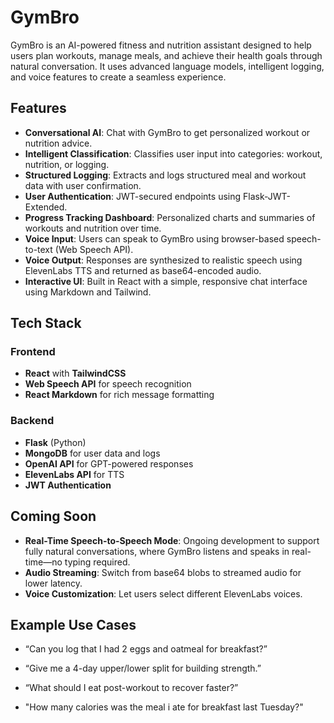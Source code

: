 # GymBro

GymBro is an AI-powered fitness and nutrition assistant designed to help users plan workouts, manage meals, and achieve their health goals through natural conversation. It uses advanced language models, intelligent logging, and voice features to create a seamless experience.

## Features

- **Conversational AI**: Chat with GymBro to get personalized workout or nutrition advice.
- **Intelligent Classification**: Classifies user input into categories: workout, nutrition, or logging.
- **Structured Logging**: Extracts and logs structured meal and workout data with user confirmation.
- **User Authentication**: JWT-secured endpoints using Flask-JWT-Extended.
- **Progress Tracking Dashboard**: Personalized charts and summaries of workouts and nutrition over time.
- **Voice Input**: Users can speak to GymBro using browser-based speech-to-text (Web Speech API).
- **Voice Output**: Responses are synthesized to realistic speech using ElevenLabs TTS and returned as base64-encoded audio.
- **Interactive UI**: Built in React with a simple, responsive chat interface using Markdown and Tailwind.

## Tech Stack

### Frontend
- **React** with **TailwindCSS**
- **Web Speech API** for speech recognition
- **React Markdown** for rich message formatting

### Backend
- **Flask** (Python)
- **MongoDB** for user data and logs
- **OpenAI API** for GPT-powered responses
- **ElevenLabs API** for TTS
- **JWT Authentication**

## Coming Soon

- **Real-Time Speech-to-Speech Mode**: Ongoing development to support fully natural conversations, where GymBro listens and speaks in real-time—no typing required.
- **Audio Streaming**: Switch from base64 blobs to streamed audio for lower latency.
- **Voice Customization**: Let users select different ElevenLabs voices.

## Example Use Cases

- “Can you log that I had 2 eggs and oatmeal for breakfast?”

- “Give me a 4-day upper/lower split for building strength.”

- “What should I eat post-workout to recover faster?”

- "How many calories was the meal i ate for breakfast last Tuesday?"